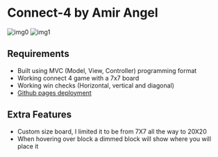 # Connect-4 by Amir Angel
![img0](https://i.imgur.com/BDgLKnG.png)
![img1](https://i.imgur.com/RAIj51T.png)
## Requirements
* Built using MVC (Model, View, Controller) programming format
* Working connect 4 game with a 7x7 board
* Working win checks (Horizontal, vertical and diagonal)
* [Github pages deployment](https://17amir17.github.io/Connect-4/) 

## Extra Features
* Custom size board, I limited it to be from 7X7 all the way to 20X20
* When hovering over block a dimmed block will show where you will place it

